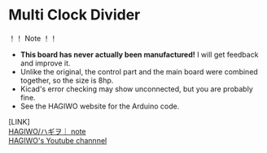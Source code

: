 # Multi Clock Divider

！！ Note ！！

- **This board has never actually been manufactured!** I will get feedback and improve it.
- Unlike the original, the control part and the main board were combined together, so the size is 8hp.  
- Kicad's error checking may show unconnected, but you are probably fine. 
- See the HAGIWO website for the Arduino code.

[LINK]  
[HAGIWO/ハギヲ｜ note](https://note.com/solder_state)  
[HAGIWO's Youtube channnel](https://www.youtube.com/channel/UCxErrnnVNEAAXPZvQFwobQw)
